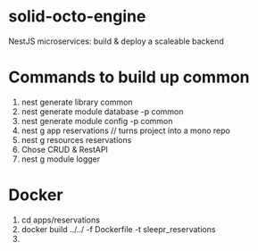 # solid-octo-engine
NestJS microservices: build &amp; deploy a scaleable backend


# Commands to build up common
1. nest generate library common
2. nest generate module database -p common
3. nest generate module config -p common
4. nest g app reservations // turns project into a mono repo
5. nest g resources reservations
 1. Chose CRUD & RestAPI
6. nest g module logger


# Docker
1. cd apps/reservations
2. docker build ../../ -f Dockerfile -t sleepr_reservations
3. 